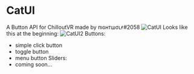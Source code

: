 # CatUI
A Button API for ChilloutVR made by пıɢнтшσʟғ#2058
![CatUI](https://user-images.githubusercontent.com/89876523/189545014-30e53fef-913a-4f7b-9894-153d1712f2e9.jpg)
Looks like this at the beginning:
![CatUI2](https://user-images.githubusercontent.com/89876523/189545130-e8a429a6-f380-4f48-b040-2bda137f96ad.jpg)
Buttons:
- simple click button
- toggle button
- menu button
Sliders:
- coming soon...
